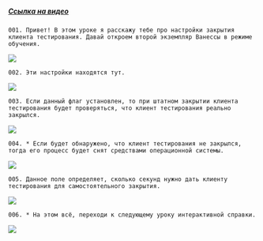 ﻿##### [Ссылка на видео](https://youtu.be/nU2ZThrTDhk)

	001. Привет! В этом уроке я расскажу тебе про настройки закрытия клиента тестирования. Давай откроем второй экземпляр Ванессы в режиме обучения.

![](https://vanessa-files.do.bit-erp.ru/Doc/1.2.040.1/MD/Глава02/images/000_ЗакладкаСервисНастройкиКлиентовТестированияЗакрытиеКлиентаТестирования.png)

	002. Эти настройки находятся тут.

![](https://vanessa-files.do.bit-erp.ru/Doc/1.2.040.1/MD/Глава02/images/009_ЗакладкаСервисНастройкиКлиентовТестированияЗакрытиеКлиентаТестирования.png)

	003. Если данный флаг установлен, то при штатном закрытии клиента тестирования будет проверяться, что клиент тестирования реально закрылся.

![](https://vanessa-files.do.bit-erp.ru/Doc/1.2.040.1/MD/Глава02/images/014_ЗакладкаСервисНастройкиКлиентовТестированияЗакрытиеКлиентаТестирования.png)

	004. * Если будет обнаружено, что клиент тестирования не закрылся, тогда его процесс будет снят средствами операционной системы.

![](https://vanessa-files.do.bit-erp.ru/Doc/1.2.040.1/MD/Глава02/images/017_ЗакладкаСервисНастройкиКлиентовТестированияЗакрытиеКлиентаТестирования.png)

	005. Данное поле определяет, сколько секунд нужно дать клиенту тестирования для самостоятельного закрытия.

![](https://vanessa-files.do.bit-erp.ru/Doc/1.2.040.1/MD/Глава02/images/020_ЗакладкаСервисНастройкиКлиентовТестированияЗакрытиеКлиентаТестирования.png)

	006. * На этом всё, переходи к следующему уроку интерактивной справки.

![](https://vanessa-files.do.bit-erp.ru/Doc/1.2.040.1/MD/Глава02/images/023_ЗакладкаСервисНастройкиКлиентовТестированияЗакрытиеКлиентаТестирования.png)
